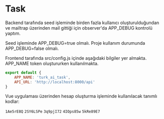# Task

Backend tarafında seed işleminde birden fazla kullanıcı oluşturulduğundan ve mailtrap üzerinden mail gittiği için observer'da APP_DEBUG kontrolü yaptım. 

Seed işleminde APP_DEBUG=true olmalı. Proje kullanım durumunda APP_DEBUG=false olmalı.

Frontend tarafında src/config.js içinde aşağıdaki bilgiler yer almakta. APP_NAME token oluştururken kullanılmakta.

```js
export default {
    APP_NAME: 'turk_ai_task',
    API_URL: 'http://localhost:8000/api'
}
```

Vue uygulaması üzerinden hesap oluşturma işleminde kullanılacak tanımlı kodlar: 

`1Ae5rE8Q` 
`2SY6LSPe` 
`3q9pjI72` 
`4IOps85w` 
`5kRe89E7`
